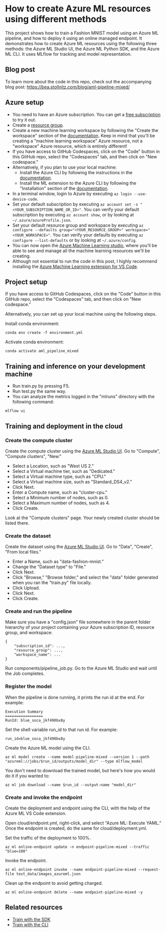 # How to create Azure ML resources using different methods

This project shows how to train a Fashion MNIST model using an Azure ML pipeline, and how to deploy it using an online managed endpoint. It demonstrates how to create Azure ML resources using the following three methods: the Azure ML Studio UI, the Azure ML Python SDK, and the Azure ML CLI. It uses MLflow for tracking and model representation.


## Blog post

To learn more about the code in this repo, check out the accompanying blog post: https://bea.stollnitz.com/blog/aml-pipeline-mixed/


## Azure setup

* You need to have an Azure subscription. You can get a [free subscription](https://azure.microsoft.com/en-us/free?WT.mc_id=aiml-44165-bstollnitz) to try it out.
* Create a [resource group](https://docs.microsoft.com/en-us/azure/azure-resource-manager/management/manage-resource-groups-portal?WT.mc_id=aiml-44165-bstollnitz).
* Create a new machine learning workspace by following the "Create the workspace" section of the [documentation](https://docs.microsoft.com/en-us/azure/machine-learning/quickstart-create-resources?WT.mc_id=aiml-44165-bstollnitz). Keep in mind that you'll be creating a "machine learning workspace" Azure resource, not a "workspace" Azure resource, which is entirely different!
* If you have access to GitHub Codespaces, click on the "Code" button in this GitHub repo, select the "Codespaces" tab, and then click on "New codespace."
* Alternatively, if you plan to use your local machine:
  * Install the Azure CLI by following the instructions in the [documentation](https://docs.microsoft.com/en-us/cli/azure/install-azure-cli?WT.mc_id=aiml-44165-bstollnitz).
  * Install the ML extension to the Azure CLI by following the "Installation" section of the [documentation](https://docs.microsoft.com/en-us/azure/machine-learning/how-to-configure-cli?WT.mc_id=aiml-44165-bstollnitz).
* In a terminal window, login to Azure by executing `az login --use-device-code`. 
* Set your default subscription by executing `az account set -s "<YOUR_SUBSCRIPTION_NAME_OR_ID>"`. You can verify your default subscription by executing `az account show`, or by looking at `~/.azure/azureProfile.json`.
* Set your default resource group and workspace by executing `az configure --defaults group="<YOUR_RESOURCE_GROUP>" workspace="<YOUR_WORKSPACE>"`. You can verify your defaults by executing `az configure --list-defaults` or by looking at `~/.azure/config`.
* You can now open the [Azure Machine Learning studio](https://ml.azure.com/?WT.mc_id=aiml-44165-bstollnitz), where you'll be able to see and manage all the machine learning resources we'll be creating.
* Although not essential to run the code in this post, I highly recommend installing the [Azure Machine Learning extension for VS Code](https://marketplace.visualstudio.com/items?itemName=ms-toolsai.vscode-ai).


## Project setup

If you have access to GitHub Codespaces, click on the "Code" button in this GitHub repo, select the "Codespaces" tab, and then click on "New codespace."

Alternatively, you can set up your local machine using the following steps.

Install conda environment:

```
conda env create -f environment.yml
```

Activate conda environment:

```
conda activate aml_pipeline_mixed
```


## Training and inference on your development machine

* Run train.py by pressing F5.
* Run test.py the same way.
* You can analyze the metrics logged in the "mlruns" directory with the following command:

```
mlflow ui
```


## Training and deployment in the cloud

### Create the compute cluster

Create the compute cluster using the [Azure ML Studio UI](https://ml.azure.com/). Go to "Compute", "Compute clusters", "New."

* Select a Location, such as "West US 2."
* Select a Virtual machine tier, such as "Dedicated."
* Select a Virtual machine type, such as "CPU."
* Select a Virtual machine size, such as "Standard_DS4_v2."
* Click Next.
* Enter a Compute name, such as "cluster-cpu."
* Select a Minimum number of nodes, such as 0.
* Select a Maximum number of nodes, such as 4.
* Click Create.

Look at the "Compute clusters" page. Your newly created cluster should be listed there.


### Create the dataset

Create the dataset using the [Azure ML Studio UI](https://ml.azure.com/). Go to "Data", "Create", "From local files."

* Enter a Name, such as "data-fashion-mnist."
* Change the "Dataset type" to "File."
* Click Next.
* Click "Browse," "Browse folder," and select the "data" folder generated when you ran the "train.py" file locally.
* Click Upload.
* Click Next.
* Click Create.


### Create and run the pipeline

Make sure you have a "config.json" file somewhere in the parent folder hierarchy of your project containing your Azure subscription ID, resource group, and workspace:

```
{
    "subscription_id": ...,
    "resource_group": ...,
    "workspace_name": ...
}
```

Run components/pipeline_job.py. 
Go to the Azure ML Studio and wait until the Job completes. 

### Register the model

When the pipeline is done running, it prints the run id at the end. For example:

```
Execution Summary
=================
RunId: blue_soca_jkf490bx8y
```

Set the shell variable run_id to that run id. For example:

```
run_id=blue_soca_jkf490bx8y
```

Create the Azure ML model using the CLI.

```
az ml model create --name model-pipeline-mixed --version 1 --path "azureml://jobs/$run_id/outputs/model_dir" --type mlflow_model
```

You don't need to download the trained model, but here's how you would do it if you wanted to:

```
az ml job download --name $run_id --output-name "model_dir"
```

### Create and invoke the endpoint

Create the deployment and endpoint using the CLI, with the help of the Azure ML VS Code extension.

Open cloud/endpoint.yml, right-click, and select "Azure ML: Execute YAML." Once the endpoint is created, do the same for cloud/deployment.yml.

Set the traffic of the deployment to 100%.

```
az ml online-endpoint update -n endpoint-pipeline-mixed --traffic "blue=100"
```

Invoke the endpoint.

```
az ml online-endpoint invoke --name endpoint-pipeline-mixed --request-file test_data/images_azureml.json
```

Clean up the endpoint to avoid getting charged.

```
az ml online-endpoint delete --name endpoint-pipeline-mixed -y
```


## Related resources
* [Train with the SDK](https://docs.microsoft.com/en-us/azure/machine-learning/how-to-train-sdk?WT.mc_id=aiml-44165-bstollnitz)
* [Train with the CLI](https://docs.microsoft.com/en-us/azure/machine-learning/how-to-train-cli?WT.mc_id=aiml-44165-bstollnitz)
